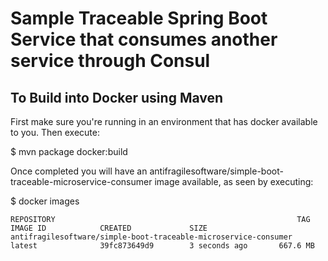 # Sample Traceable Spring Boot Service that consumes another service through Consul

## To Build into Docker using Maven

First make sure you're running in an environment that has docker available to you. Then execute:

$ mvn package docker:build

Once completed you will have an antifragilesoftware/simple-boot-traceable-microservice-consumer image available, as seen by executing:

$ docker images

```
REPOSITORY                                                      TAG                 IMAGE ID            CREATED             SIZE
antifragilesoftware/simple-boot-traceable-microservice-consumer                       latest              39fc873649d9        3 seconds ago       667.6 MB
```
